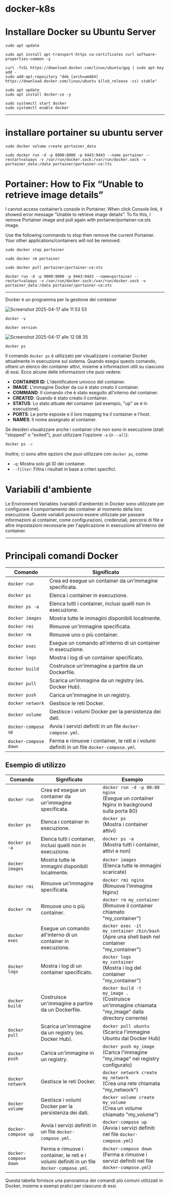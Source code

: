 # docker-k8s




# Installare Docker su Ubuntu Server

```
sudo apt update

```

```
sudo apt install apt-transport-https ca-certificates curl software-properties-common -y

```

```
curl -fsSL https://download.docker.com/linux/ubuntu/gpg | sudo apt-key add -
sudo add-apt-repository "deb [arch=amd64] https://download.docker.com/linux/ubuntu $(lsb_release -cs) stable"
```


```
sudo apt update
sudo apt install docker-ce -y
```

```
sudo systemctl start docker
sudo systemctl enable docker
```

___________________



# installare portainer su ubuntu server

```
sudo docker volume create portainer_data
```
```
sudo docker run -d -p 8000:8000 -p 9443:9443 --name portainer --restart=always -v /var/run/docker.sock:/var/run/docker.sock -v portainer_data:/data portainer/portainer-ce:lts
```



# Portainer: How to Fix “Unable to retrieve image details”

I cannot access container’s console in Portainer. When click Console link, it showed error message “Unable to retrieve image details”.
To fix this, I remove Portainer image and pull again with portainer/portainer-ce:sts image.

Use the following commands to stop then remove the current Portainer. Your other applications/containers will not be removed.


```
sudo docker stop portainer
```

```
sudo docker rm portainer
```

```
sudo docker pull portainer/portainer-ce:sts
```

```
docker run -d -p 9000:9000 -p 9443:9443 --name=portainer --restart=always -v /var/run/docker.sock:/var/run/docker.sock -v portainer_data:/data portainer/portainer-ce:sts
```
______________

Docker è un programma per la gestione dei container

![Screenshot 2025-04-17 alle 11 53 53](https://github.com/user-attachments/assets/3ff60ecb-e294-44a7-8bc9-c0e94358c8c5)


```
docker -v

```


```
docker version

```
![Screenshot 2025-04-17 alle 12 08 35](https://github.com/user-attachments/assets/7d190c10-6c35-43e9-b212-4d21b41d1f67)


```
docker ps
```

Il comando `docker ps` è utilizzato per visualizzare i container Docker attualmente in esecuzione sul sistema. Quando esegui questo comando, ottieni un elenco dei container attivi, insieme a informazioni utili su ciascuno di essi. Ecco alcune delle informazioni che puoi vedere:

- **CONTAINER ID**: L'identificatore univoco del container.
- **IMAGE**: L'immagine Docker da cui è stato creato il container.
- **COMMAND**: Il comando che è stato eseguito all'interno del container.
- **CREATED**: Quando è stato creato il container.
- **STATUS**: Lo stato attuale del container (ad esempio, "up" se è in esecuzione).
- **PORTS**: Le porte esposte e il loro mapping tra il container e l'host.
- **NAMES**: Il nome assegnato al container.

Se desideri visualizzare anche i container che non sono in esecuzione (stati "stopped" o "exited"), puoi utilizzare l'opzione `-a` (o `--all`):

```bash
docker ps -a
```

Inoltre, ci sono altre opzioni che puoi utilizzare con `docker ps`, come:

- `-q`: Mostra solo gli ID dei container.
- `--filter`: Filtra i risultati in base a criteri specifici.


# Variabili d'ambiente 


Le Environment Variables (variabili d'ambiente) in Docker sono utilizzate per configurare il comportamento dei container al momento della loro esecuzione. Queste variabili possono essere utilizzate per passare informazioni al container, come configurazioni, credenziali, percorsi di file e altre impostazioni necessarie per l'applicazione in esecuzione all'interno del container.




___________________________________________________


# Principali comandi Docker


| Comando                | Significato                                                                                     |
|-----------------------|------------------------------------------------------------------------------------------------|
| `docker run`          | Crea ed esegue un container da un'immagine specificata.                                       |
| `docker ps`           | Elenca i container in esecuzione.                                                             |
| `docker ps -a`        | Elenca tutti i container, inclusi quelli non in esecuzione.                                   |
| `docker images`       | Mostra tutte le immagini disponibili localmente.                                             |
| `docker rmi`          | Rimuove un'immagine specificata.                                                               |
| `docker rm`           | Rimuove uno o più container.                                                                    |
| `docker exec`         | Esegue un comando all'interno di un container in esecuzione.                                   |
| `docker logs`         | Mostra i log di un container specificato.                                                      |
| `docker build`        | Costruisce un'immagine a partire da un Dockerfile.                                            |
| `docker pull`         | Scarica un'immagine da un registry (es. Docker Hub).                                          |
| `docker push`         | Carica un'immagine in un registry.                                                             |
| `docker network`      | Gestisce le reti Docker.                                                                        |
| `docker volume`       | Gestisce i volumi Docker per la persistenza dei dati.                                          |
| `docker-compose up`    | Avvia i servizi definiti in un file `docker-compose.yml`.                                     |
| `docker-compose down`  | Ferma e rimuove i container, le reti e i volumi definiti in un file `docker-compose.yml`.     |


## Esempio di utilizzo


| Comando                | Significato                                                                                     | Esempio                                                                                     |
|-----------------------|------------------------------------------------------------------------------------------------|---------------------------------------------------------------------------------------------|
| `docker run`          | Crea ed esegue un container da un'immagine specificata.                                       | `docker run -d -p 80:80 nginx` <br> (Esegue un container Nginx in background sulla porta 80) |
| `docker ps`           | Elenca i container in esecuzione.                                                             | `docker ps` <br> (Mostra i container attivi)                                               |
| `docker ps -a`        | Elenca tutti i container, inclusi quelli non in esecuzione.                                   | `docker ps -a` <br> (Mostra tutti i container, attivi e non)                              |
| `docker images`       | Mostra tutte le immagini disponibili localmente.                                             | `docker images` <br> (Elenca tutte le immagini scaricate)                                 |
| `docker rmi`          | Rimuove un'immagine specificata.                                                               | `docker rmi nginx` <br> (Rimuove l'immagine Nginx)                                        |
| `docker rm`           | Rimuove uno o più container.                                                                    | `docker rm my_container` <br> (Rimuove il container chiamato "my_container")              |
| `docker exec`         | Esegue un comando all'interno di un container in esecuzione.                                   | `docker exec -it my_container /bin/bash` <br> (Apre una shell bash nel container "my_container") |
| `docker logs`         | Mostra i log di un container specificato.                                                      | `docker logs my_container` <br> (Mostra i log del container "my_container")               |
| `docker build`        | Costruisce un'immagine a partire da un Dockerfile.                                            | `docker build -t my_image .` <br> (Costruisce un'immagine chiamata "my_image" dalla directory corrente) |
| `docker pull`         | Scarica un'immagine da un registry (es. Docker Hub).                                          | `docker pull ubuntu` <br> (Scarica l'immagine Ubuntu dal Docker Hub)                      |
| `docker push`         | Carica un'immagine in un registry.                                                             | `docker push my_image` <br> (Carica l'immagine "my_image" nel registry configurato)      |
| `docker network`      | Gestisce le reti Docker.                                                                        | `docker network create my_network` <br> (Crea una rete chiamata "my_network")            |
| `docker volume`       | Gestisce i volumi Docker per la persistenza dei dati.                                          | `docker volume create my_volume` <br> (Crea un volume chiamato "my_volume")              |
| `docker-compose up`   | Avvia i servizi definiti in un file `docker-compose.yml`.                                     | `docker-compose up` <br> (Avvia i servizi definiti nel file `docker-compose.yml`)        |
| `docker-compose down` | Ferma e rimuove i container, le reti e i volumi definiti in un file `docker-compose.yml`.     | `docker-compose down` <br> (Ferma e rimuove i servizi definiti nel file `docker-compose.yml`) |

Questa tabella fornisce una panoramica dei comandi più comuni utilizzati in Docker, insieme a esempi pratici per ciascuno di essi.
















